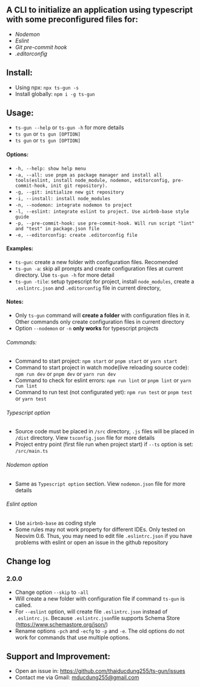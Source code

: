 ## A CLI to initialize an application using typescript with some preconfigured files for:

* *Nodemon*
* *Eslint*
* *Git pre-commit hook*
* *.editorconfig*

## Install:

* Using npx: `npx ts-gun -s`
* Install globally: `npm i -g ts-gun`

## Usage:

* `ts-gun --help` or `ts-gun -h` for more details
* `ts gun` or `ts gun [OPTION]`
* `ts gun` or `ts gun [OPTION]`

#### Options:
* `-h, --help: show help menu`
* `-a, --all: use pnpm as package manager and install all tools(eslint, install node_module, nodemon, editorconfig, pre-commit-hook, init git repository).`
* `-g, --git: initialize new git repository`
* `-i, --install: install node_modules`
* `-n, --nodemon: integrate nodemon to project`
* `-l, --eslint: integrate eslint to project. Use airbnb-base style guide`
* `-p, --pre-commit-hook: use pre-commit-hook. Will run script "lint" and "test" in package.json file`
* `-e, --editorconfig: create .editorconfig file`

#### Examples:
* `ts-gun`: create a new folder with configuration files. Recomended
* `ts-gun -a`: skip all prompts and create configuration files at current directory. Use `ts-gun -h` for more detail
* `ts-gun -tile`: setup typescript for project, install `node_modules`, create a `.eslintrc.json` and `.editorconfig` file in current directory,

#### Notes:
* Only `ts-gun` command will **create a folder** with configuration files in it. Other commands only create configuration files in current directory
* Option `--nodemon` or `-n` **only works** for typescript projects

###### Commands:
* Command to start project: `npm start` or `pnpm start` or `yarn start`
* Command to start project in watch mode(live reloading source code): `npm run dev` or `pnpm dev` or `yarn run dev`
* Command to check for eslint errors: `npm run lint` or `pnpm lint` or `yarn run lint`
* Command to run test (not configurated yet): `npm run test` or `pnpm test` or `yarn test`

###### Typescript option
* Source code must be placed in `/src` directory, `.js` files will be placed in `/dist` directory. View `tsconfig.json` file for more details
* Project entry point (first file run when project start) if `--ts` option is set: `/src/main.ts`

###### Nodemon option
* Same as `Typescript option` section. View `nodemon.json` file for more details

###### Eslint option
* Use `airbnb-base` as coding style
* Some rules may not work property for different IDEs. Only tested on Neovim 0.6. Thus, you may need to edit file `.eslintrc.json` if you have problems with eslint or open an issue in the github repository

## Change log
### 2.0.0
* Change option `--skip` to `-all`
* Will create a new folder with configuration file if command `ts-gun` is called.
* For `--eslint` option, will create file `.eslintrc.json` instead of `.eslintrc.js`. Because `.eslintrc.json`file supports Schema Store (https://www.schemastore.org/json/)
* Rename options `-pch` and `-ecfg` to `-p` and `-e`. The old options do not work for commands that use multiple options.

## Support and Improvement:
* Open an issue in: https://github.com/thaiducdung255/ts-gun/issues
* Contact me via Gmail: mducdung255@gmail.com

